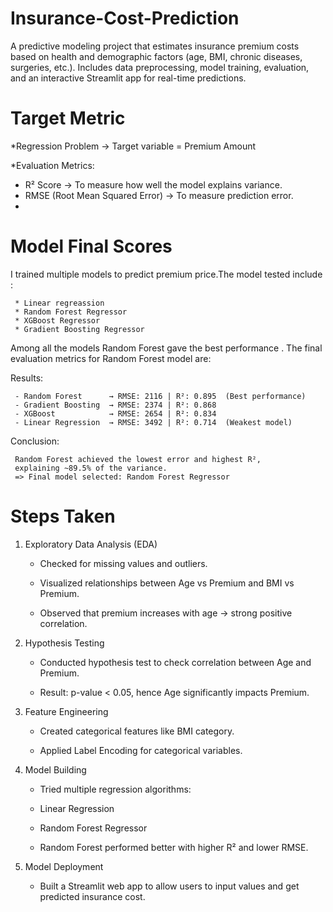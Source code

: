 # Insurance-Cost-Prediction
A predictive modeling project that estimates insurance premium costs based on health and demographic factors (age, BMI, chronic diseases, surgeries, etc.). Includes data preprocessing, model training, evaluation, and an interactive Streamlit app for real-time predictions.

# Target Metric

*Regression Problem → Target variable = Premium Amount

*Evaluation Metrics:

 * R² Score → To measure how well the model explains variance.
 * RMSE (Root Mean Squared Error) → To measure prediction error.
 * 
# Model Final Scores
  I trained multiple models to predict premium price.The model tested include :
  
     * Linear regreassion
     * Random Forest Regressor
     * XGBoost Regressor
     * Gradient Boosting Regressor
       
   Among all the models Random Forest gave the best performance . The final evaluation metrics for Random Forest model are:

   Results:
   
     - Random Forest      → RMSE: 2116 | R²: 0.895  (Best performance)
     - Gradient Boosting  → RMSE: 2374 | R²: 0.868
     - XGBoost            → RMSE: 2654 | R²: 0.834
     - Linear Regression  → RMSE: 3492 | R²: 0.714  (Weakest model)

   Conclusion:
   
     Random Forest achieved the lowest error and highest R²,
     explaining ~89.5% of the variance. 
     => Final model selected: Random Forest Regressor



# Steps Taken

1. Exploratory Data Analysis (EDA)

    * Checked for missing values and outliers.

    * Visualized relationships between Age vs Premium and BMI vs Premium.

    * Observed that premium increases with age → strong positive correlation.

2. Hypothesis Testing

   * Conducted hypothesis test to check correlation between Age and Premium.

   * Result: p-value < 0.05, hence Age significantly impacts Premium.

3. Feature Engineering

   * Created categorical features like BMI category.

   * Applied Label Encoding for categorical variables.

4. Model Building

   * Tried multiple regression algorithms:

   * Linear Regression

   * Random Forest Regressor

   * Random Forest performed better with higher R² and lower RMSE.

5. Model Deployment

   * Built a Streamlit web app to allow users to input values and get predicted insurance cost.
